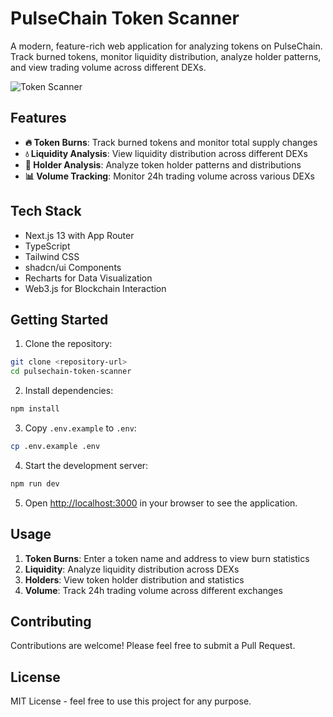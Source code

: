 # PulseChain Token Scanner

A modern, feature-rich web application for analyzing tokens on PulseChain. Track burned tokens, monitor liquidity distribution, analyze holder patterns, and view trading volume across different DEXs.

![Token Scanner](/photo.png)

## Features

- **🔥 Token Burns**: Track burned tokens and monitor total supply changes
- **💧 Liquidity Analysis**: View liquidity distribution across different DEXs
- **👥 Holder Analysis**: Analyze token holder patterns and distributions
- **📊 Volume Tracking**: Monitor 24h trading volume across various DEXs

## Tech Stack

- Next.js 13 with App Router
- TypeScript
- Tailwind CSS
- shadcn/ui Components
- Recharts for Data Visualization
- Web3.js for Blockchain Interaction

## Getting Started

1. Clone the repository:
```bash
git clone <repository-url>
cd pulsechain-token-scanner
```

2. Install dependencies:
```bash
npm install
```

3. Copy `.env.example` to `.env`:
```bash
cp .env.example .env
```

4. Start the development server:
```bash
npm run dev
```

5. Open [http://localhost:3000](http://localhost:3000) in your browser to see the application.

## Usage

1. **Token Burns**: Enter a token name and address to view burn statistics
2. **Liquidity**: Analyze liquidity distribution across DEXs
3. **Holders**: View token holder distribution and statistics
4. **Volume**: Track 24h trading volume across different exchanges

## Contributing

Contributions are welcome! Please feel free to submit a Pull Request.

## License

MIT License - feel free to use this project for any purpose.